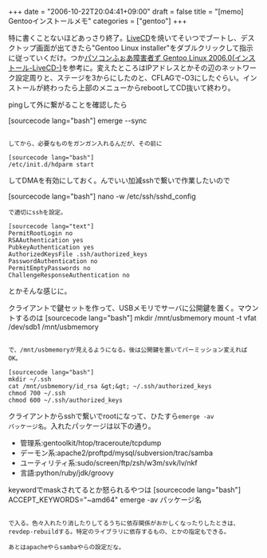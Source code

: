 +++
date = "2006-10-22T20:04:41+09:00"
draft = false
title = "[memo] Gentooインストールメモ"
categories = ["gentoo"]
+++

特に書くことないほどあっさり終了。<a href="http://mirror.gentoo.gr.jp/releases/amd64/current/livecd/livecd-amd64-installer-2006.1.iso">LiveCD</a>を焼いてそいつでブートし、デスクトップ画面が出てきたら"Gentoo Linux installer"をダブルクリックして指示に従っていくだけ。つか<a href="http://www9.ocn.ne.jp/~pcvolu/pcnet/gentopage122.htm" target="_blank">パソコンふぉあ障害者ず Gentoo Linux 2006.0(インストール-LiveCD-)</a>を参考に。変えたところはIPアドレスとかその辺のネットワーク設定周りと、ステージを3からにしたのと、CFLAGで-O3にしたぐらい。インストールが終わったら上部のメニューからrebootしてCD抜いて終わり。

pingして外に繋がることを確認したら

[sourcecode lang="bash"]
emerge --sync
```

してから、必要なものをガンガン入れるんだが、その前に

[sourcecode lang="bash"]
/etc/init.d/hdparm start
```

してDMAを有効にしておく。んでいい加減sshで繋いで作業したいので

[sourcecode lang="bash"]
nano -w /etc/ssh/sshd_config
```
で適切にsshを設定。

[sourcecode lang="text"]
PermitRootLogin no
RSAAuthentication yes
PubkeyAuthentication yes
AuthorizedKeysFile .ssh/authorized_keys
PasswordAuthentication no
PermitEmptyPasswords no
ChallengeResponseAuthentication no
```

とかそんな感じに。

クライアントで鍵セットを作って、USBメモリでサーバに公開鍵を置く。マウントするのは
[sourcecode lang="bash"]
mkdir /mnt/usbmemory
mount -t vfat /dev/sdb1 /mnt/usbmemory
```

で、/mnt/usbmemoryが見えるようになる。後は公開鍵を置いてパーミッション変えればOK。

[sourcecode lang="bash"]
mkdir ~/.ssh
cat /mnt/usbmemory/id_rsa &gt;&gt; ~/.ssh/authorized_keys
chmod 700 ~/.ssh
chmod 600 ~/.ssh/authorized_keys
```

クライアントからsshで繋いでrootになって、ひたすら<code>emerge -av パッケージ名</code>。入れたパッケージは以下の通り。

<ul>
<li>管理系:gentoolkit/htop/traceroute/tcpdump</li>
<li>デーモン系:apache2/proftpd/mysql/subversion/trac/samba</li>
<li>ユーティリティ系:sudo/screen/ftp/zsh/w3m/svk/lv/nkf</li>
<li>言語:python/ruby/jdk/groovy</li>
</ul>

keywordでmaskされてるとか怒られるやつは
[sourcecode lang="bash"]
ACCEPT_KEYWORDS=&quot;~amd64&quot; emerge -av パッケージ名
```

で入る。色々入れたり消したりしてるうちに依存関係がおかしくなったりしたときは、revdep-rebuildする。特定のライブラリに依存するもの、とかの指定もできる。

あとはapacheやらsambaやらの設定だな。
